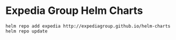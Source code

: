 # Expedia Group Helm Charts

```
helm repo add expedia http://expediagroup.github.io/helm-charts
helm repo update
```
